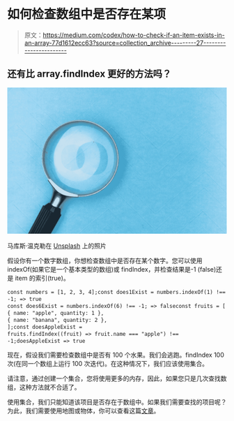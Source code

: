 # 如何检查数组中是否存在某项

> 原文：<https://medium.com/codex/how-to-check-if-an-item-exists-in-an-array-77d1612ecc63?source=collection_archive---------27----------------------->

## 还有比 array.findIndex 更好的方法吗？

![](img/44453f278ea80ef2489e4d2c4bc70384.png)

马库斯·温克勒在 [Unsplash](https://unsplash.com?utm_source=medium&utm_medium=referral) 上的照片

假设你有一个数字数组，你想检查数组中是否存在某个数字。您可以使用 indexOf(如果它是一个基本类型的数组)或 findIndex，并检查结果是-1 (false)还是 item 的索引(true)。

```
const numbers = [1, 2, 3, 4];const does1Exist = numbers.indexOf(1) !== -1; => true
const does6Exist = numbers.indexOf(6) !== -1; => falseconst fruits = [
{ name: "apple", quantity: 1 },
{ name: "banana", quantity: 2 },
];const doesAppleExist =
fruits.findIndex((fruit) => fruit.name === "apple") !== -1;doesAppleExist => true
```

现在，假设我们需要检查数组中是否有 100 个水果。我们会逃跑。findIndex 100 次(在同一个数组上运行 100 次迭代)。在这种情况下，我们应该使用集合。

请注意，通过创建一个集合，您将使用更多的内存，因此，如果您只是几次查找数组，这种方法就不合适了。

使用集合，我们只能知道该项目是否存在于数组中。如果我们需要查找的项目呢？为此，我们需要使用地图或物体，你可以查看这篇[文章](https://shresthaprince.medium.com/how-to-search-for-an-item-in-an-array-392048898c9b)。